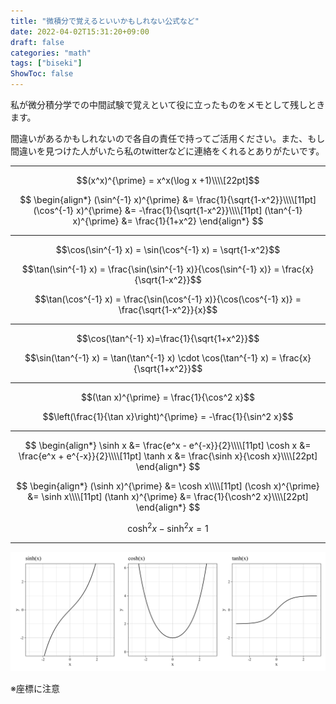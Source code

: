 ```yaml
---
title: "微積分で覚えるといいかもしれない公式など"
date: 2022-04-02T15:31:20+09:00
draft: false
categories: "math"
tags: ["biseki"]
ShowToc: false
---
```


私が微分積分学での中間試験で覚えといて役に立ったものをメモとして残しときます。

間違いがあるかもしれないので各自の責任で持ってご活用ください。また、もし間違いを見つけた人がいたら私のtwitterなどに連絡をくれるとありがたいです。

- - - 

$$(x^x)^{\prime} = x^x(\log x +1)\\\\[22pt]$$

$$
\begin{align*}
(\sin^{-1} x)^{\prime} &= \frac{1}{\sqrt{1-x^2}}\\\\[11pt]
(\cos^{-1} x)^{\prime} &= -\frac{1}{\sqrt{1-x^2}}\\\\[11pt]
(\tan^{-1} x)^{\prime} &= \frac{1}{1+x^2}
\end{align*}
$$

- - - 

$$\cos(\sin^{-1} x) = \sin(\cos^{-1} x) = \sqrt{1-x^2}$$

$$\tan(\sin^{-1} x) = \frac{\sin(\sin^{-1} x)}{\cos(\sin^{-1} x)} = \frac{x}{\sqrt{1-x^2}}$$

$$\tan(\cos^{-1} x) = \frac{\sin(\cos^{-1} x)}{\cos(\cos^{-1} x)} = \frac{\sqrt{1-x^2}}{x}$$

- - -

$$\cos(\tan^{-1} x)=\frac{1}{\sqrt{1+x^2}}$$

$$\sin(\tan^{-1} x) = \tan(\tan^{-1} x) \cdot \cos(\tan^{-1} x) = \frac{x}{\sqrt{1+x^2}}$$

- - -

$$(\tan x)^{\prime} = \frac{1}{\cos^2 x}$$

$$\left(\frac{1}{\tan x}\right)^{\prime} = -\frac{1}{\sin^2 x}$$

- - -

$$
\begin{align*}
\sinh x &= \frac{e^x - e^{-x}}{2}\\\\[11pt]
\cosh x &= \frac{e^x + e^{-x}}{2}\\\\[11pt]
\tanh x &= \frac{\sinh x}{\cosh x}\\\\[22pt]
\end{align*}
$$

$$
\begin{align*}
(\sinh x)^{\prime} &= \cosh x\\\\[11pt]
(\cosh x)^{\prime} &= \sinh x\\\\[11pt]
(\tanh x)^{\prime} &= \frac{1}{\cosh^2 x}\\\\[22pt]
\end{align*}
$$

$$\cosh^2 x - \sinh^2 x = 1$$

- - -

![グラフ類](gurahu.svg)

※座標に注意
